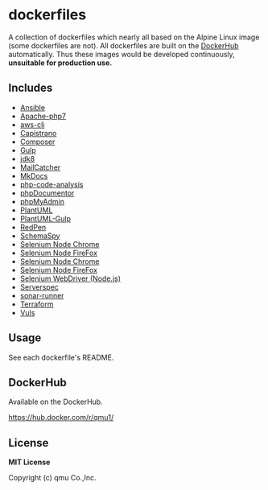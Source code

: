 # dockerfiles

A collection of dockerfiles which nearly all based on the Alpine Linux image (some dockerfiles are not).
All dockerfiles are built on the [DockerHub](https://hub.docker.com/r/qmu1/) automatically.
Thus these images would be developed continuously, **unsuitable for production use.**

## Includes

* [Ansible](src/ansible/)
* [Apache-php7](src/apache-php7/)
* [aws-cli](src/aws-cli/)
* [Capistrano](src/capistrano/)
* [Composer](src/composer/)
* [Gulp](src/gulp/)
* [jdk8](src/jdk8/)
* [MailCatcher](src/mailcatcher/)
* [MkDocs](src/mkdocs/)
* [php-code-analysis](src/php-code-analysis/)
* [phpDocumentor](src/phpdocumentor/)
* [phpMyAdmin](src/phpmyadmin/)
* [PlantUML](src/plantuml/)
* [PlantUML-Gulp](src/plantuml-gulp/)
* [RedPen](src/redpen/)
* [SchemaSpy](src/schemaspy/)
* [Selenium Node Chrome](src/selenium-node-chrome-debug/)
* [Selenium Node FireFox](src/selenium-node-firefox-debug/)
* [Selenium Node Chrome](src/selenium-standalone-chrome-debug/)
* [Selenium Node FireFox](src/selenium-standalone-firefox-debug/)
* [Selenium WebDriver (Node.js)](src/selenium-webdriver-node/)
* [Serverspec](src/serverspec/)
* [sonar-runner](src/sonar-runner/)
* [Terraform](src/terraform/)
* [Vuls](src/vuls/)

## Usage

See each dockerfile's README.

## DockerHub

Available on the DockerHub.

https://hub.docker.com/r/qmu1/

## License 

**MIT License**

Copyright (c) qmu Co.,Inc.
